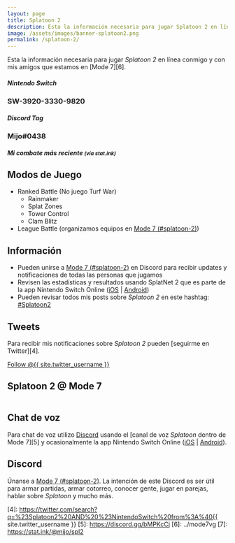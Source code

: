 ```yaml
---
layout: page
title: Splatoon 2
description: Esta la información necesaria para jugar Splatoon 2 en línea conmigo y con mis amigos que estamos en Mode 7.
image: /assets/images/banner-splatoon2.png
permalink: /splatoon-2/
---
```


Esta la información necesaria para jugar *Splatoon 2* en línea conmigo y con mis amigos que estamos en [Mode 7][6].

<div class="row">
<div class="col-xs-12 col-sm-6">
<div class="card">
<div class="card-header">
<h5 class="card-title text-center"><i class="fab fa-nintendo-switch"></i> Nintendo Switch</h5>
</div>
<div class="card-body">
<h3 class="card-text text-center">SW-3920-3330-9820</h3>
</div>
</div>
</div>
<div class="col-xs-12 col-sm-6">
<div class="card">
<div class="card-header">
<h5 class="card-title text-center"><i class="fab fa-discord"></i> Discord Tag</h5>
</div>
<div class="card-body">
<h3 class="card-text text-center">
Mijo#0438
</h3>
</div>
</div>
</div>
</div>

<div class="row">
<div class="col-12">
<div class="card">
<div class="card-header">
<h5 class="card-title text-center"><i class="fas fa-poll"></i> Mi combate más reciente <small>(vía stat.ink)</small></h5>
</div>
<div class="card-body">
<h3 class="card-text text-center">
<span id="splatlog"></span>
</h3>
</div>
<div class="card-footer text-center">
<span id="splatlog-timestamp"></span>
</div>
</div>
</div>
</div>

<div class="row">
<div class="col-sm-6">

## <i class="fas fa-gamepad"></i> Modos de Juego

- Ranked Battle (No juego Turf War)
    - Rainmaker
    - Splat Zones
    - Tower Control
    - Clam Blitz
- League Battle (organizamos equipos en [Mode 7 (#splatoon-2)][1])

## Información

- Pueden unirse a [Mode 7 (#splatoon-2)][1] en Discord para recibir updates y notificaciones de todas las personas que jugamos
- Revisen las estadísticas y resultados usando SplatNet 2 que es parte de la app Nintendo Switch Online ([iOS][2] &#124; [Android][3])
- Pueden revisar todos mis posts sobre *Splatoon 2* en este hashtag: <a class="badge badge-primary" href="https://blog.{{ site.domain }}/hashtag/splatoon-2/">#Splatoon2</a>

## <i class="fab fa-twitter"></i> Tweets

Para recibir mis notificaciones sobre *Splatoon 2* pueden [seguirme en Twitter][4].

<a href="https://twitter.com/{{ site.twitter_username }}" class="twitter-follow-button text-center" data-show-count="false">Follow @{{ site.twitter_username }}</a>

</div>
<div class="col-sm-6">

## Splatoon 2 @ Mode 7

<div class="text-center mt20">
<a href="https://discord.gg/NUSDKeJ">
<img class="img-fluid" src="{{ site.url }}/assets/images/banner-splatoon2.png" alt="" />
</a>
</div>

</div>
</div>

## <i class="fas fa-microphone"></i> Chat de voz

Para chat de voz utilizo [Discord][1] usando el [canal de voz *Splatoon* dentro de Mode 7][5] y ocasionalmente la app Nintendo Switch Online ([iOS][2] &#124; [Android][3]).

## <i class="fab fa-discord"></i> Discord

Únanse a [Mode 7 (#splatoon-2)][1]. La intención de este Discord es ser útil para armar partidas, armar cotorreo, conocer gente, jugar en parejas, hablar sobre *Splatoon* y mucho más.

[1]: https://discord.gg/NUSDKeJ
[2]: https://itunes.apple.com/us/app/id1234806557?mt=12&uo=4&at=10l4Fw
[3]: https://play.google.com/store/apps/details?id=com.nintendo.znca&gl=us&hl=en
[4]: https://twitter.com/search?q=%23Splatoon2%20AND%20%23NintendoSwitch%20from%3A%40{{ site.twitter_username }}
[5]: https://discord.gg/bMPKcCj
[6]: ../mode7vg
[7]: https://stat.ink/@mijo/spl2